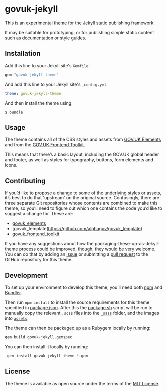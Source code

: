 # govuk-jekyll

This is an experimental [theme](https://jekyllrb.com/docs/themes/) for the [Jekyll](https://jekyllrb.com) static publishing framework.

It may be suitable for prototyping, or for publishing simple static content such as documentation or style guides.

## Installation

Add this line to your Jekyll site's `Gemfile`:

```ruby
gem "govuk-jekyll-theme"
```

And add this line to your Jekyll site's `_config.yml`:

```yaml
theme: govuk-jekyll-theme
```

And then install the theme using:

    $ bundle

## Usage

The theme contains all of the CSS styles and assets from [GOV.UK Elements](https://govuk-elements.herokuapp.com) and from the [GOV.UK Frontend Toolkit](https://github.com/alphagov/govuk_frontend_toolkit).

This means that there’s a basic layout, including the GOV.UK global header and footer, as well as styles for typography, buttons, form elements and icons.

## Contributing

If you’d like to propose a change to some of the underlying styles or assets, it’s best to do that 'upstream' on the original source. Confusingly, there are three separate Git repositories whose contents are combined to make this theme, so you’ll need to figure out which one contains the code you’d like to suggest a change for. These are:

* [govuk_elements](https://github.com/alphagov/govuk_elements)
* [govuk_template(https://github.com/alphagov/govuk_template)
* [govuk_frontend_toolkit](https://github.com/alphagov/govuk_frontend_toolkit)

If you have any suggestions about how the packaging-these-up-as-Jekyll-theme process could be improved, though, they would be very welcome. You can do that by adding an [issue](https://github.com/frankieroberto/govuk-jekyll-theme/issues) or submitting a [pull request](https://github.com/frankieroberto/govuk-jekyll-theme/pulls) to the GitHub repository for this theme.

## Development

To set up your environment to develop this theme, you’ll need both [npm](https://www.npmjs.com) and [Bundler](http://bundler.io).

Then run `npm install` to install the source requirements for this theme specified in [package.json](package.json). After this the [package.sh](package.sh) script will be run to manually copy the relevant `.scss` files into the [`_sass`](_sass) folder, and the images into [`assets`](assets).

The theme can then be packaged up as a Rubygem locally by running:

```bash
gem build govuk-jekyll.gemspec
```

You can then install it locally by running:

```bash
 gem install govuk-jekyll-theme-*.gem
 ```

## License

The theme is available as open source under the terms of the [MIT License](https://opensource.org/licenses/MIT).

